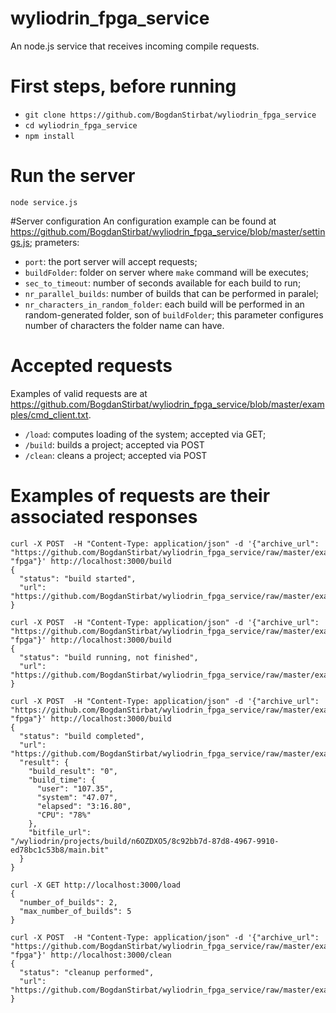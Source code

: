 # wyliodrin_fpga_service
An node.js service that receives incoming compile requests. 

# First steps, before running
- `git clone https://github.com/BogdanStirbat/wyliodrin_fpga_service `
- `cd wyliodrin_fpga_service `
- `npm install `


# Run the server
`node service.js`

#Server configuration
An configuration example can be found at https://github.com/BogdanStirbat/wyliodrin_fpga_service/blob/master/settings.js; prameters:
- `port`: the port server will accept requests;
- `buildFolder`: folder on server where `make` command will be executes;
- `sec_to_timeout`: number of seconds available for each build to run;
- `nr_parallel_builds`: number of builds that can be performed in paralel;
- `nr_characters_in_random_folder`: each build will be performed in an random-generated folder, son of `buildFolder`; this parameter configures number of characters the folder name can have.

# Accepted requests
Examples of valid requests are at https://github.com/BogdanStirbat/wyliodrin_fpga_service/blob/master/examples/cmd_client.txt. 
 - `/load`: computes loading of the system; accepted via GET; 
 - `/build`: builds a project; accepted via POST
 - `/clean`: cleans a project; accepted via POST
 
# Examples of requests are their associated responses
```
curl -X POST  -H "Content-Type: application/json" -d '{"archive_url":
"https://github.com/BogdanStirbat/wyliodrin_fpga_service/raw/master/examples/fpga_zip_projects/fpga_example_project_ok.zip","type":
"fpga"}' http://localhost:3000/build
{
  "status": "build started",
  "url": "https://github.com/BogdanStirbat/wyliodrin_fpga_service/raw/master/examples/fpga_zip_projects/fpga_example_project_ok.zip"
}

curl -X POST  -H "Content-Type: application/json" -d '{"archive_url":
"https://github.com/BogdanStirbat/wyliodrin_fpga_service/raw/master/examples/fpga_zip_projects/fpga_example_project_ok.zip","type":
"fpga"}' http://localhost:3000/build
{
  "status": "build running, not finished",
  "url": "https://github.com/BogdanStirbat/wyliodrin_fpga_service/raw/master/examples/fpga_zip_projects/fpga_example_project_ok.zip"
}

curl -X POST  -H "Content-Type: application/json" -d '{"archive_url":
"https://github.com/BogdanStirbat/wyliodrin_fpga_service/raw/master/examples/fpga_zip_projects/fpga_example_project_ok.zip","type":
"fpga"}' http://localhost:3000/build
{
  "status": "build completed",
  "url": "https://github.com/BogdanStirbat/wyliodrin_fpga_service/raw/master/examples/fpga_zip_projects/fpga_example_project_ok.zip",
  "result": {
    "build_result": "0",
    "build_time": {
      "user": "107.35",
      "system": "47.07",
      "elapsed": "3:16.80",
      "CPU": "78%"
    },
    "bitfile_url":
"/wyliodrin/projects/build/n6OZDXO5/8c92bb7d-87d8-4967-9910-ed78bc1c53b8/main.bit"
  }
}

curl -X GET http://localhost:3000/load
{
  "number_of_builds": 2,
  "max_number_of_builds": 5
}

curl -X POST  -H "Content-Type: application/json" -d '{"archive_url":
"https://github.com/BogdanStirbat/wyliodrin_fpga_service/raw/master/examples/fpga_zip_projects/fpga_example_project_ok.zip","type":
"fpga"}' http://localhost:3000/clean
{
  "status": "cleanup performed",
  "url": "https://github.com/BogdanStirbat/wyliodrin_fpga_service/raw/master/examples/fpga_zip_projects/fpga_example_project_ok.zip"
}
```

